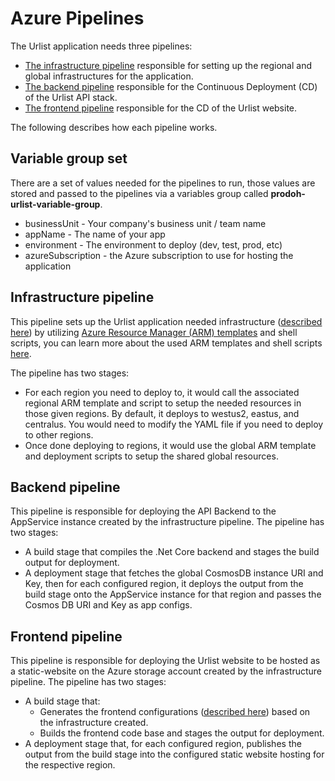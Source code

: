 # Azure Pipelines

The Urlist application needs three pipelines:

* [The infrastructure pipeline](deploy-infrastructure.yml) responsible for setting up the regional and global infrastructures for the application.
* [The backend pipeline](api-pipelines.yml) responsible for the Continuous Deployment (CD) of the Urlist API stack.
* [The frontend pipeline](frontend-pipeline.yml) responsible for the CD of the Urlist website.

The following describes how each pipeline works.

## Variable group set

There are a set of values needed for the pipelines to run, those values are stored and passed to the pipelines via a variables group called **prodoh-urlist-variable-group**.

* businessUnit - Your company's business unit / team name
* appName - The name of your app
* environment - The environment to deploy (dev, test, prod, etc)
* azureSubscription - the Azure subscription to use for hosting the application

## Infrastructure pipeline

This pipeline sets up the Urlist application needed infrastructure ([described here](../docs/infrastructure.md)) by utilizing [Azure Resource Manager (ARM) templates](https://docs.microsoft.com/en-us/azure/azure-resource-manager/templates/overview) and
shell scripts, you can learn more about the used ARM templates and shell scripts [here](../deployment/README.md).

The pipeline has two stages:

* For each region you need to deploy to, it would call the associated regional ARM template and script to setup the needed resources in those given regions. By default, it deploys to westus2, eastus, and centralus. You would need to modify the YAML file 
if you need to deploy to other regions.
* Once done deploying to regions, it would use the global ARM template and deployment scripts to setup the shared global resources.

## Backend pipeline

This pipeline is responsible for deploying the API Backend to the AppService instance created by the infrastructure pipeline. The pipeline has two stages:

* A build stage that compiles the .Net Core backend and stages the build output for deployment.
* A deployment stage that fetches the global CosmosDB instance URI and Key, then for each configured region, it deploys the output from the build stage onto the AppService instance for that region and passes the Cosmos DB URI and Key as app configs.

## Frontend pipeline

This pipeline is responsible for deploying the Urlist website to be hosted as a static-website on the Azure storage account created by the infrastructure pipeline. The pipeline has two stages:

* A build stage that:
  * Generates the frontend configurations ([described here](../frontend/README.md#feconfigs)) based on the infrastructure created.
  * Builds the frontend code base and stages the output for deployment.
* A deployment stage that, for each configured region, publishes the output from the build stage into the configured static website hosting for the respective region.